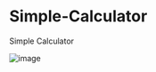 # Simple-Calculator
Simple Calculator

![image](https://github.com/K4pRiZ/Simple-Calculator/assets/120579087/db51194b-a452-4f52-b0c0-018d910c97f6)
